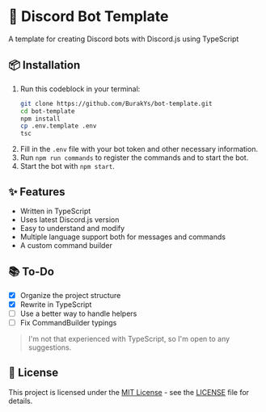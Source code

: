 # 🤖 Discord Bot Template

A template for creating Discord bots with Discord.js using TypeScript

## 📦 Installation

1. Run this codeblock in your terminal:
    ```bash
    git clone https://github.com/BurakYs/bot-template.git
    cd bot-template
    npm install
    cp .env.template .env
    tsc
    ```
2. Fill in the `.env` file with your bot token and other necessary information.
3. Run `npm run commands` to register the commands and to start the bot.
4. Start the bot with `npm start`.

## ✨ Features

- Written in TypeScript
- Uses latest Discord.js version
- Easy to understand and modify
- Multiple language support both for messages and commands
- A custom command builder

## 📚 To-Do

- [x] Organize the project structure
- [x] Rewrite in TypeScript
- [ ] Use a better way to handle helpers
- [ ] Fix CommandBuilder typings

> I'm not that experienced with TypeScript, so I'm open to any suggestions.

## 📝 License

This project is licensed under the [MIT License](./LICENSE) - see the [LICENSE](./LICENSE) file for details.